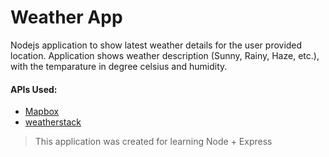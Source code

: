 # Weather App

Nodejs application to show latest weather details for the user provided location.
Application shows weather description (Sunny, Rainy, Haze, etc.), with the temparature in degree celsius and humidity.

#### APIs Used:
- [Mapbox](https://www.mapbox.com/)
- [weatherstack](https://weatherstack.com/)

> This application was created for learning Node + Express
